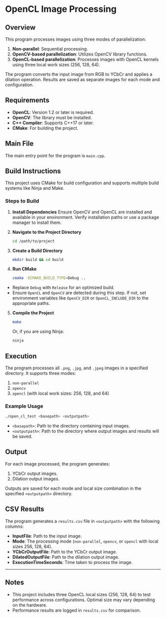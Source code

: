 # OpenCL Image Processing

## Overview

This program processes images using three modes of parallelization:
1. **Non-parallel**: Sequential processing.
2. **OpenCV-based parallelization**: Utilizes OpenCV library functions.
3. **OpenCL-based parallelization**: Processes images with OpenCL kernels using three local work sizes (256, 128, 64).

The program converts the input image from RGB to YCbCr and applies a dilation operation. Results are saved as separate images for each mode and configuration.

## Requirements

- **OpenCL**: Version 1.2 or later is required.
- **OpenCV**: The library must be installed.
- **C++ Compiler**: Supports C++17 or later.
- **CMake**: For building the project.

## Main File

The main entry point for the program is `main.cpp`.

## Build Instructions

This project uses CMake for build configuration and supports multiple build systems like Ninja and Make.

### Steps to Build

1. **Install Dependencies**
   Ensure OpenCV and OpenCL are installed and available in your environment. Verify installation paths or use a package manager to install them.

2. **Navigate to the Project Directory**
   ```bash
   cd /path/to/project
   ```

3. **Create a Build Directory**
   ```bash
   mkdir build && cd build
   ```

4. **Run CMake**
   ```bash
   cmake -DCMAKE_BUILD_TYPE=Debug ..
   ```

  - Replace `Debug` with `Release` for an optimized build.
  - Ensure `OpenCL` and `OpenCV` are detected during this step. If not, set environment variables like `OpenCV_DIR` or `OpenCL_INCLUDE_DIR` to the appropriate paths.

5. **Compile the Project**
   ```bash
   make
   ```

   Or, if you are using Ninja:
   ```bash
   ninja
   ```

## Execution

The program processes all `.png`, `.jpg`, and `.jpeg` images in a specified directory. It supports three modes:

1. `non-parallel`
2. `opencv`
3. `opencl` (with local work sizes: 256, 128, and 64)

### Example Usage

```bash
./open_cl_test <basepath> <outputpath>
```

- `<basepath>`: Path to the directory containing input images.
- `<outputpath>`: Path to the directory where output images and results will be saved.

## Output

For each image processed, the program generates:
1. YCbCr output images.
2. Dilation output images.

Outputs are saved for each mode and local size combination in the specified `<outputpath>` directory.

## CSV Results

The program generates a `results.csv` file in `<outputpath>` with the following columns:

- **InputFile**: Path to the input image.
- **Mode**: The processing mode (`non-parallel`, `opencv`, or `opencl` with local sizes 256, 128, 64).
- **YCbCrOutputFile**: Path to the YCbCr output image.
- **DilatedOutputFile**: Path to the dilation output image.
- **ExecutionTimeSeconds**: Time taken to process the image.


---

## Notes

- This project includes three OpenCL local sizes (256, 128, 64) to test performance across configurations. Optimal size may vary depending on the hardware.
- Performance results are logged in `results.csv` for comparison.
